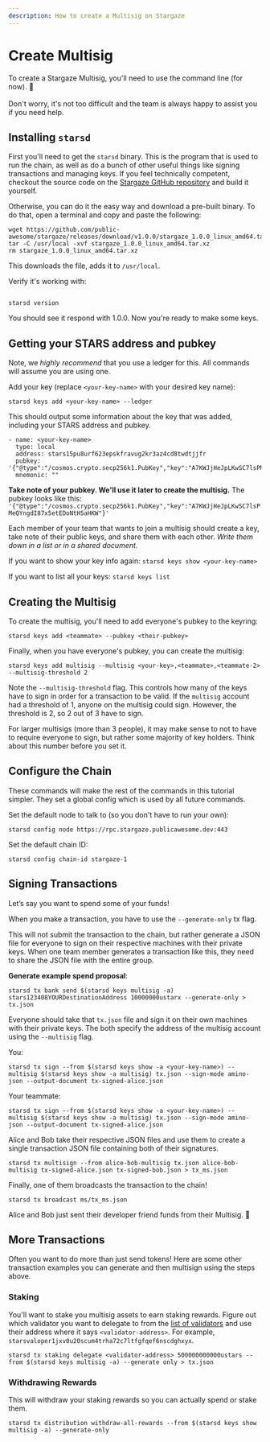```yaml
---
description: How to create a Multisig on Stargaze
---
```


# Create Multisig

To create a Stargaze Multisig, you'll need to use the command line (for now). 🎉\
\
Don't worry, it's not too difficult and the team is always happy to assist you if you need help.

## Installing `starsd`

First you'll need to get the `starsd` binary. This is the program that is used to run the chain, as well as do a bunch of other useful things like signing transactions and managing keys. If you feel technically competent, checkout the source code on the [Stargaze GitHub repository](https://github.com/public-awesome/stargaze) and build it yourself.

Otherwise, you can do it the easy way and download a pre-built binary. To do that, open a terminal and copy and paste the following:

```
wget https://github.com/public-awesome/stargaze/releases/download/v1.0.0/stargaze_1.0.0_linux_amd64.tar.xz
tar -C /usr/local -xvf stargaze_1.0.0_linux_amd64.tar.xz 
rm stargaze_1.0.0_linux_amd64.tar.xz
```

This downloads the file, adds it to `/usr/local`.

Verify it's working with:

```

starsd version

```

You should see it respond with 1.0.0. Now you're ready to make some keys.

## Getting your STARS address and pubkey

Note, we _highly recommend_ that you use a ledger for this. All commands will assume you are using one.

Add your key (replace `<your-key-name>` with your desired key name):

```
starsd keys add <your-key-name> --ledger
```

This should output some information about the key that was added, including your STARS address and pubkey.

```
- name: <your-key-name>
  type: local
  address: stars15pu8urf623epskfravug2kr3az4cd8twdtjjfr
  pubkey: '{"@type":"/cosmos.crypto.secp256k1.PubKey","key":"A7KWJjHeJpLKwSC7lsPMeQYngdI87x5etEDoNtH5aHKW"}'
  mnemonic: ""
```

**Take note of your pubkey. We'll use it later to create the multisig.** The pubkey looks like this: `'{"@type":"/cosmos.crypto.secp256k1.PubKey","key":"A7KWJjHeJpLKwSC7lsPMeQYngdI87x5etEDoNtH5aHKW"}'`

Each member of your team that wants to join a multisig should create a key, take note of their public keys, and share them with each other. _Write them down in a list or in a shared document._

If you want to show your key info again: `starsd keys show <your-key-name>`

If you want to list all your keys: `starsd keys list`

## Creating the Multisig

To create the multisig, you'll need to add everyone's pubkey to the keyring:

```
starsd keys add <teammate> --pubkey <their-pubkey>
```

Finally, when you have everyone's pubkey, you can create the multisig:

```
starsd keys add multisig --multisig <your-key>,<teammate>,<teammate-2> --multisig-threshold 2
```

Note the `--multisig-threshold` flag. This controls how many of the keys have to sign in order for a transaction to be valid. If the `multisig` account had a threshold of 1, anyone on the multisig could sign. However, the threshold is 2, so 2 out of 3 have to sign.

For larger multisigs (more than 3 people), it may make sense to not to have to require everyone to sign, but rather some majority of key holders. Think about this number before you set it.

## Configure the Chain

These commands will make the rest of the commands in this tutorial simpler. They set a global config which is used by all future commands.

Set the default node to talk to (so you don't have to run your own):

```
starsd config node https://rpc.stargaze.publicawesome.dev:443
```

Set the default chain ID:

```
starsd config chain-id stargaze-1
```

## Signing Transactions

Let’s say you want to spend some of your funds!

When you make a transaction, you have to use the `--generate-only` tx flag.

This will not submit the transaction to the chain, but rather generate a JSON file for everyone to sign on their respective machines with their private keys. When one team member generates a transaction like this, they need to share the JSON file with the entire group.

**Generate example spend proposal**:

```
starsd tx bank send $(starsd keys multisig -a) stars123408YOURDestinationAddress 10000000ustarx --generate-only > tx.json
```

Everyone should take that `tx.json` file and sign it on their own machines with their private keys. The both specify the address of the multisig account using the `--multisig` flag.

You:

```
starsd tx sign --from $(starsd keys show -a <your-key-name>) --multisig $(starsd keys show -a multisig) tx.json --sign-mode amino-json --output-document tx-signed-alice.json
```

Your teammate:

```
starsd tx sign --from $(starsd keys show -a <your-key-name>) --multisig $(starsd keys show -a multisig) tx.json --sign-mode amino-json --output-document tx-signed-alice.json
```

Alice and Bob take their respective JSON files and use them to create a single transaction JSON file containing both of their signatures.

```
starsd tx multisign --from alice-bob-multisig tx.json alice-bob-multisig tx-signed-alice.json tx-signed-bob.json > tx_ms.json
```

Finally, one of them broadcasts the transaction to the chain!

```
starsd tx broadcast ms/tx_ms.json
```

Alice and Bob just sent their developer friend funds from their Multisig. 🎉

## More Transactions

Often you want to do more than just send tokens! Here are some other transaction examples you can generate and then multisign using the steps above.

### Staking

You'll want to stake you multisig assets to earn staking rewards. Figure out which validator you want to delegate to from the [list of validators](https://app.stargaze.zone/stake) and use their address where it says `<validator-address>`. For example, `starsvaloper1jxv0u20scum4trha72c7ltfgfqef6nscdghxyx`.

```
starsd tx staking delegate <validator-address> 500000000000ustars --from $(starsd keys multisig -a) --generate only > tx.json
```

### Withdrawing Rewards

This will withdraw your staking rewards so you can actually spend or stake them.

```
starsd tx distribution withdraw-all-rewards --from $(starsd keys show multisig -a) --generate-only
```
